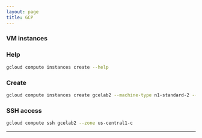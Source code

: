 ```yaml
---
layout: page
title: GCP
---
```


### VM instances

### Help
```bash
gcloud compute instances create --help
```

### Create 
```bash
gcloud compute instances create gcelab2 --machine-type n1-standard-2 --zone us-central1-c
```

### SSH access
```bash
gcloud compute ssh gcelab2 --zone us-central1-c

```
---